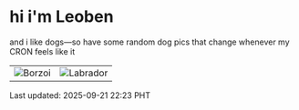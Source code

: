 # hi i'm Leoben

and i like dogs—so have some random dog pics that change whenever my CRON feels like it

|  |  |
|--------|----------|
| ![Borzoi](https://random-dog-vercel.vercel.app/api/random-borzoi?v=1758464582) | ![Labrador](https://random-dog-vercel.vercel.app/api/random-labrador?v=1758464582) |

Last updated: 2025-09-21 22:23 PHT
